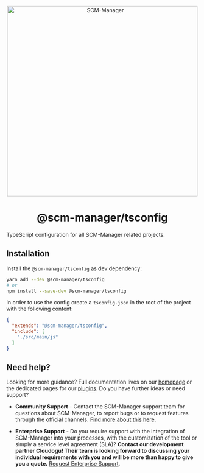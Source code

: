 <p align="center">
  <a href="https://www.scm-manager.org/">
    <img alt="SCM-Manager" src="https://download.scm-manager.org/images/logo/scm-manager_logo.png" width="500" />
  </a>
</p>
<h1 align="center">
  @scm-manager/tsconfig
</h1>

TypeScript configuration for all SCM-Manager related projects.

## Installation

Install the `@scm-manager/tsconfig` as dev dependency:

```bash
yarn add --dev @scm-manager/tsconfig
# or 
npm install --save-dev @scm-manager/tsconfig
```

In order to use the config create a `tsconfig.json` in the root of the project with the following content:

```json
{
  "extends": "@scm-manager/tsconfig",
  "include": [
    "./src/main/js"
  ]
}
```

## Need help?

Looking for more guidance? Full documentation lives on our [homepage](https://www.scm-manager.org/docs/) or the dedicated pages for our [plugins](https://www.scm-manager.org/plugins/). Do you have further ideas or need support?

- **Community Support** - Contact the SCM-Manager support team for questions about SCM-Manager, to report bugs or to request features through the official channels. [Find more about this here](https://www.scm-manager.org/support/).

- **Enterprise Support** - Do you require support with the integration of SCM-Manager into your processes, with the customization of the tool or simply a service level agreement (SLA)? **Contact our development partner Cloudogu! Their team is looking forward to discussing your individual requirements with you and will be more than happy to give you a quote.** [Request Enterprise Support](https://cloudogu.com/en/scm-manager-enterprise/).
